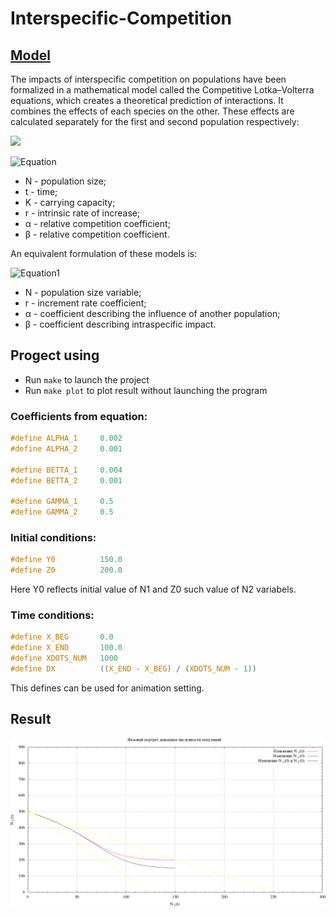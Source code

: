 # Interspecific-Competition

## [Model](https://en.wikipedia.org/wiki/Interspecific_competition)

The impacts of interspecific competition on populations have been formalized in a mathematical model called the Competitive Lotka–Volterra equations, which creates a theoretical prediction of interactions. It combines the effects of each species on the other. These effects are calculated separately for the first and second population respectively:

![](https://wikimedia.org/api/rest_v1/media/math/render/svg/63551972a8cadc18c4b2c7ae112638039229b8e6)

![Equation](https://wikimedia.org/api/rest_v1/media/math/render/svg/384821b0b4c530e964cdb2570e4d9cf07fa71374)

* N - population size;
* t - time;
* K - carrying capacity;
* r - intrinsic rate of increase;
* α - relative competition coefficient;
* β - relative competition coefficient.

An equivalent formulation of these models is:

![Equation1](https://vk.com/im?sel=205302014&z=photo20124574_456239141%2Fmail347323)

* N - population size variable;
* r - increment rate coefficient;
* α - coefficient describing the influence of another population;
* β - coefficient describing intraspecific impact.

## Progect using

* Run `make` to launch the project
* Run `make plot` to plot result without launching the program

### Сoefficients from equation:

```C
#define ALPHA_1     0.002
#define ALPHA_2     0.001

#define BETTA_1     0.004
#define BETTA_2     0.001

#define GAMMA_1     0.5
#define GAMMA_2     0.5
```

### Initial conditions:

```C
#define Y0          150.0
#define Z0          200.0
```
Here Y0 reflects initial value of N1 and Z0 such value of N2 variabels.

### Time conditions:

```C
#define X_BEG       0.0
#define X_END       100.0
#define XDOTS_NUM   1000
#define DX          ((X_END - X_BEG) / (XDOTS_NUM - 1))
```
This defines can be used for animation setting.

## Result

![Animation](https://github.com/vakulin95/Math-modeling/blob/master/Interspecific-Competition/files/animate_phase_out.gif)
